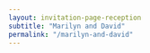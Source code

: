 ```yaml
---
layout: invitation-page-reception
subtitle: "Marilyn and David"
permalink: "/marilyn-and-david"
---
```

        